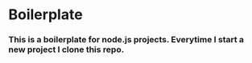 # Boilerplate

### This is a boilerplate for node.js projects. Everytime I start a new project I clone this repo.
